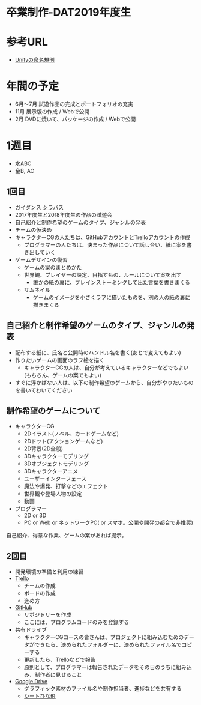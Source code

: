 # 卒業制作-DAT2019年度生

# 参考URL
- [Unityの命名規則](http://am1tanaka.hatenablog.com/entry/2019/12/06/101055)

# 年間の予定
- 6月～7月 試遊作品の完成とポートフォリオの充実
- 11月 展示版の作成 / Webで公開
- 2月 DVDに焼いて、パッケージの作成 / Webで公開

# 1週目
- 水ABC
- 金B, AC

## 1回目
- ガイダンス [シラバス](https://1drv.ms/x/s!Anf4PowESFUjg_to0KzjF6rMyHSnRQ?e=8VnPAU)
- 2017年度生と2018年度生の作品の試遊会
- 自己紹介と制作希望のゲームのタイプ、ジャンルの発表
- チームの仮決め
- キャラクターCGの人たちは、GitHubアカウントとTrelloアカウントの作成
  - プログラマーの人たちは、決まった作品について話し合い、紙に案を書き出していく
- ゲームデザインの復習
  - ゲームの案のまとめかた
  - 世界観、プレイヤーの設定、目指すもの、ルールについて案を出す
    - 誰かの紙の裏に、ブレインストーミングして出た言葉を書きまくる
  - サムネイル
    - ゲームのイメージを小さくラフに描いたものを、別の人の紙の裏に描きまくる

## 自己紹介と制作希望のゲームのタイプ、ジャンルの発表
- 配布する紙に、氏名と公開時のハンドル名を書く(あとで変えてもよい)
- 作りたいゲームの画面のラフ絵を描く
  - キャラクターCGの人は、自分が考えているキャラクターなどでもよい(もちろん、ゲームの案でもよい)
- すぐに浮かばない人は、以下の制作希望のゲームから、自分がやりたいものを書いておいてください

## 制作希望のゲームについて
- キャラクターCG
  - 2Dイラスト(ノベル、カードゲームなど)
  - 2Dドット(アクションゲームなど)
  - 2D背景(2D全般)
  - 3Dキャラクターモデリング
  - 3Dオブジェクトモデリング
  - 3Dキャラクターアニメ
  - ユーザーインターフェース
  - 魔法や爆発、打撃などのエフェクト
  - 世界観や登場人物の設定
  - 動画
- プログラマー
  - 2D or 3D
  - PC or Web or ネットワークPC( or スマホ。公開や開発の都合で非推奨)

自己紹介、得意な作業、ゲームの案があれば提示。

## 2回目
- 開発環境の準備と利用の練習
- [Trello](https://trello.com)
  - チームの作成
  - ボードの作成
  - 進め方
- [GitHub](https://github.com)
  - リポジトリーを作成
  - ここには、プログラムコードのみを登録する
- 共有ドライブ
  - キャラクターCGコースの皆さんは、プロジェクトに組み込むためのデータができたら、決められたフォルダーに、決められたファイル名でコピーする
  - 更新したら、Trelloなどで報告
  - 原則として、プログラマーは報告されたデータをその日のうちに組み込み、制作者に見せること
- [Google Drive](https://drive.google.com/drive/)
  - グラフィック素材のファイル名や制作担当者、進捗などを共有する
  - [シートひな形](https://docs.google.com/spreadsheets/d/1MV--pg9RYgMXMCftDIoX7AJAxXn95eMiCc0f8-SL5U8/)

  

